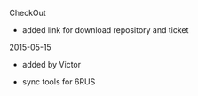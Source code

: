 CheckOut

* added link for download repository and ticket

2015-05-15

* added by Victor
+ sync tools for 6RUS